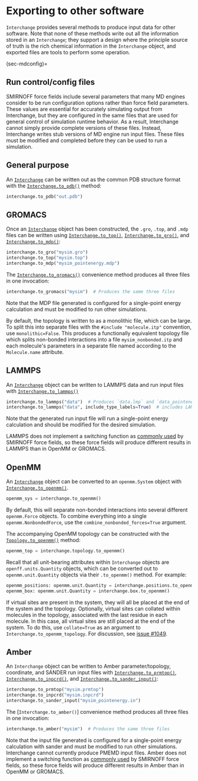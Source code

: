 # Exporting to other software

`Interchange` provides several methods to produce input data for other software. Note that none of these methods write out all the information stored in an `Interchange`; they support a design where the principle source of truth is the rich chemical information in the `Interchange` object, and exported files are tools to perform some operation.

(sec-mdconfig)=

## Run control/config files

SMIRNOFF force fields include several parameters that many MD engines consider to be run configuration options rather than force field parameters. These values are essential for accurately simulating output from Interchange, but they are configured in the same files that are used for general control of simulation runtime behavior. As a result, Interchange cannot simply provide complete versions of these files. Instead, Interchange writes stub versions of MD engine run input files. These files must be modified and completed before they can be used to run a simulation.

## General purpose

An [`Interchange`] can be written out as the common PDB structure format with the [`Interchange.to_pdb()`] method:

```python
interchange.to_pdb("out.pdb")
```

## GROMACS

Once an [`Interchange`] object has been constructed, the `.gro`, `.top`, and `.mdp` files can be written using [`Interchange.to_top()`], [`Interchange.to_gro()`], and [`Interchange.to_mdp()`]:

```python
interchange.to_gro("mysim.gro")
interchange.to_top("mysim.top")
interchange.to_mdp("mysim_pointenergy.mdp")
```

The [`Interchange.to_gromacs()`] convenience method produces all three files in one invocation:

```python
interchange.to_gromacs("mysim")  # Produces the same three files
```

Note that the MDP file generated is configured for a single-point energy calculation and must be modified to run other simulations.

By default, the topology is written to as a monolithic file, which can be large. To split this into separate files with the `#include "molecule.itp"` convention, use `monolithic=False`. This produces a functionally equivalent topology file which splits non-bonded interactions into a file `mysim_nonbonded.itp` and each molecule's parameters in a separate file named according to the `Molecule.name` attribute.

## LAMMPS

An [`Interchange`] object can be written to LAMMPS data and run input files with [`Interchange.to_lammps()`]

```python
interchange.to_lammps("data")  # Produces `data.lmp` and `data_pointenergy.in`
interchange.to_lammps("data", include_type_labels=True)  # includes LAMMPS type labels in `data.lmp`
```

Note that the generated run input file will run a single-point energy calculation and should be modified for the desired simulation.

LAMMPS does not implement a switching function as [commonly used](https://openforcefield.github.io/standards/standards/smirnoff/#vdw) by SMIRNOFF force fields, so these force fields will produce different results in LAMMPS than in OpenMM or GROMACS.

## OpenMM

An [`Interchange`] object can be converted to an `openmm.System` object with [`Interchange.to_openmm()`].

```python
openmm_sys = interchange.to_openmm()
```

By default, this will separate non-bonded interactions into several different `openmm.Force` objects. To combine everything into a single `openmm.NonbondedForce`, use the `combine_nonbonded_forces=True` argument.

The accompanying OpenMM topology can be constructed with the [`Topology.to_openmm()`] method:

```python
openmm_top = interchange.topology.to_openmm()
```

Recall that all unit-bearing attributes within `Interchange` objects are `openff.units.Quantity` objects, which can be converted out to `openmm.unit.Quantity` objects via their `.to_openmm()` method. For example:

```python
openmm_positions: openmm.unit.Quantity = interchange.positions.to_openmm()
openmm_box: openmm.unit.Quantity = interchange.box.to_openmm()
```

If virtual sites are present in the system, they will all be placed at the end of the system and the topology. Optionally, virtual sites can collated within molecules in the topology, associated with the last residue in each molecule. In this case, all virtual sites are still placed at the end of the system. To do this, use `collate=True` as an argument to `Interchange.to_openmm_topology`. For discussion, see [issue #1049](https://github.com/openforcefield/openff-interchange/issues/1049).

## Amber

An `Interchange` object can be written to Amber parameter/topology, coordinate, and SANDER run input files with [`Interchange.to_prmtop()`], [`Interchange.to_inpcrd()`], and [`Interchange.to_sander_input()`]:

```python
interchange.to_prmtop("mysim.prmtop")
interchange.to_inpcrd("mysim.inpcrd")
interchange.to_sander_input("mysim_pointenergy.in")
```

The [`Interchange.to_amber()`] convenience method produces all three files in one invocation:

```python
interchange.to_amber("mysim")  # Produces the same three files
```

Note that the input file generated is configured for a single-point energy calculation with sander and must be modified to run other simulations. Interchange cannot currently produce PMEMD input files. Amber does not implement a switching function as [commonly used](https://openforcefield.github.io/standards/standards/smirnoff/#vdw) by SMIRNOFF force fields, so these force fields will produce different results in Amber than in OpenMM or GROMACS.

<!--
## CHARMM

An `Interchange` object can be written to CHARMM topology and
coordinate files with [`Interchange.to_psf()`] and [`Interchange.to_crd()`]:

```python
interchange.to_psf("out.to_psf")
interchange.to_crd("out.to_crd")
```
 -->
[`Interchange`]: openff.interchange.components.interchange.Interchange
[`Interchange.to_pdb()`]: openff.interchange.components.interchange.Interchange.to_pdb
[`Interchange.to_top()`]: openff.interchange.components.interchange.Interchange.to_top
[`Interchange.to_gro()`]: openff.interchange.components.interchange.Interchange.to_top
[`Interchange.to_mdp()`]: openff.interchange.components.interchange.Interchange.to_mdp
[`Interchange.to_gromacs()`]: openff.interchange.components.interchange.Interchange.to_gromacs
[`Interchange.to_lammps()`]: openff.interchange.components.interchange.Interchange.to_lammps
[`Interchange.to_openmm()`]: openff.interchange.components.interchange.Interchange.to_openmm
[`Interchange.to_prmtop()`]: openff.interchange.components.interchange.Interchange.to_prmtop
[`Interchange.to_inpcrd()`]: openff.interchange.components.interchange.Interchange.to_inpcrd
[`Interchange.to_sander_input()`]: openff.interchange.components.interchange.Interchange.to_sander_input
[`Topology.to_openmm()`]: openff.toolkit.topology.Topology.to_openmm
